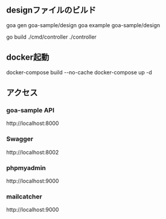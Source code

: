 ## designファイルのビルド
goa gen goa-sample/design
goa example goa-sample/design

go build ./cmd/controller
./controller

## docker起動
docker-compose build --no-cache
docker-compose up -d

## アクセス
### goa-sample API
http://localhost:8000

### Swagger
http://localhost:8002

### phpmyadmin
http://localhost:9000

### mailcatcher
http://localhost:9000